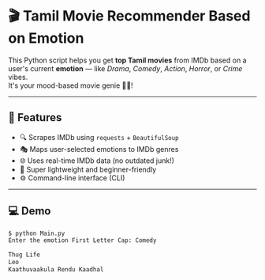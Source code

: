 # 🎬 Tamil Movie Recommender Based on Emotion

This Python script helps you get **top Tamil movies** from IMDb based on a user's current **emotion** — like _Drama_, _Comedy_, _Action_, _Horror_, or _Crime_ vibes.  
It's your mood-based movie genie 🧞‍♂️!

---

## 📌 Features

- 🔍 Scrapes IMDb using `requests` + `BeautifulSoup`
- 🎭 Maps user-selected emotions to IMDb genres
- 🌐 Uses real-time IMDb data (no outdated junk!)
- 🧠 Super lightweight and beginner-friendly
- ⚙️ Command-line interface (CLI)

---

## 💻 Demo

```bash
$ python Main.py
Enter the emotion First Letter Cap: Comedy

Thug Life  
Leo  
Kaathuvaakula Rendu Kaadhal  
